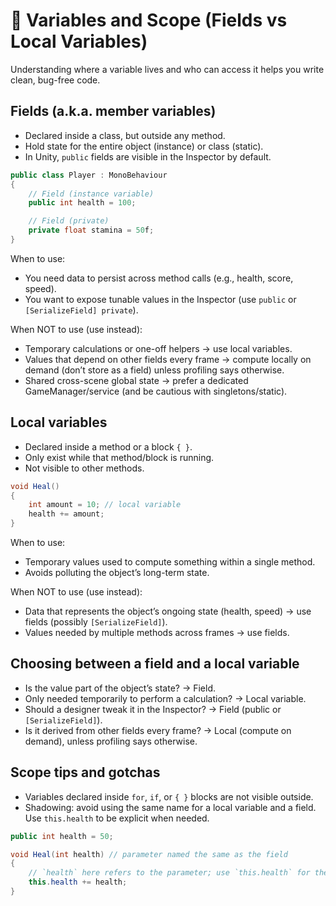 # 🧮 Variables and Scope (Fields vs Local Variables)

Understanding where a variable lives and who can access it helps you write clean, bug-free code.

## Fields (a.k.a. member variables)

- Declared inside a class, but outside any method.
- Hold state for the entire object (instance) or class (static).
- In Unity, `public` fields are visible in the Inspector by default.

```csharp
public class Player : MonoBehaviour
{
    // Field (instance variable)
    public int health = 100;

    // Field (private)
    private float stamina = 50f;
}
```

When to use:

- You need data to persist across method calls (e.g., health, score, speed).
- You want to expose tunable values in the Inspector (use `public` or `[SerializeField] private`).

When NOT to use (use instead):

- Temporary calculations or one-off helpers → use local variables.
- Values that depend on other fields every frame → compute locally on demand (don’t store as a field) unless profiling says otherwise.
- Shared cross-scene global state → prefer a dedicated GameManager/service (and be cautious with singletons/static).

## Local variables

- Declared inside a method or a block `{ }`.
- Only exist while that method/block is running.
- Not visible to other methods.

```csharp
void Heal()
{
    int amount = 10; // local variable
    health += amount;
}
```

When to use:

- Temporary values used to compute something within a single method.
- Avoids polluting the object’s long-term state.

When NOT to use (use instead):

- Data that represents the object’s ongoing state (health, speed) → use fields (possibly `[SerializeField]`).
- Values needed by multiple methods across frames → use fields.

## Choosing between a field and a local variable

- Is the value part of the object’s state? → Field.
- Only needed temporarily to perform a calculation? → Local variable.
- Should a designer tweak it in the Inspector? → Field (public or `[SerializeField]`).
- Is it derived from other fields every frame? → Local (compute on demand), unless profiling says otherwise.

## Scope tips and gotchas

- Variables declared inside `for`, `if`, or `{ }` blocks are not visible outside.
- Shadowing: avoid using the same name for a local variable and a field. Use `this.health` to be explicit when needed.

```csharp
public int health = 50;

void Heal(int health) // parameter named the same as the field
{
    // `health` here refers to the parameter; use `this.health` for the field
    this.health += health;
}
```

